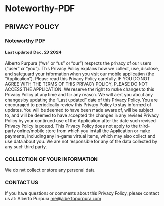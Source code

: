# Noteworthy-PDF
## PRIVACY POLICY
### Noteworthy PDF
#### Last updated Dec. 29 2024
Alberto Purpura (“we” or “us” or “our”) respects the privacy of our users (“user” or “you”). This
Privacy Policy explains how we collect, use, disclose, and safeguard your information when you
visit our mobile application (the “Application”). Please read this Privacy Policy carefully. IF
YOU DO NOT AGREE WITH THE TERMS OF THIS PRIVACY POLICY, PLEASE DO NOT
ACCESS THE APPLICATION.
We reserve the right to make changes to this Privacy Policy at any time and for any reason. We
will alert you about any changes by updating the “Last updated” date of this Privacy Policy. You
are encouraged to periodically review this Privacy Policy to stay informed of updates. You will be
deemed to have been made aware of, will be subject to, and will be deemed to have accepted
the changes in any revised Privacy Policy by your continued use of the Application after the date
such revised Privacy Policy is posted.
This Privacy Policy does not apply to the third-party online/mobile store from which you install
the Application or make payments, including any in-game virtual items, which may also collect
and use data about you. We are not responsible for any of the data collected by any such third
party.
### COLLECTION OF YOUR INFORMATION
We do not collect or store any personal data.
### CONTACT US
If you have questions or comments about this Privacy Policy, please contact us at:
Alberto Purpura
me@albertopurpura.com
